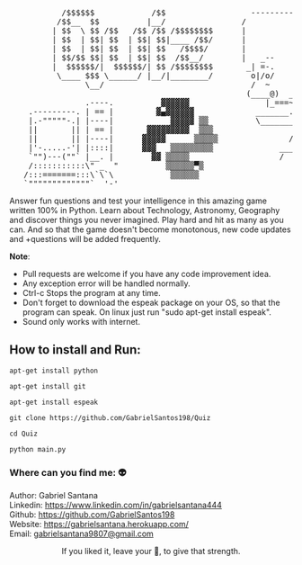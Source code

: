 
<pre>
           /$$$$$$            /$$                  ----------------
          /$$__  $$          |__/                /                :
         | $$  \ $$ /$$   /$$ /$$ /$$$$$$$$      |                  '
         | $$  | $$| $$  | $$| $$|____ /$$/      |                  |
         | $$  | $$| $$  | $$| $$   /$$$$/       |                  |
         | $$/$$ $$| $$  | $$| $$  /$$__/        |   _--           |
         |  $$$$$$/|  $$$$$$/| $$ /$$$$$$$$       _| =-.     .-.   ||
          \____ $$$ \______/ |__/|________/        o|/o/       _.   |
                \__/                               /  ~          \ |
                                                  (____@)  ___~    |
                .----.          ▓▓▓▓▓▓                |_===~~~.`   |
    .---------. | == |         ▓▄▓▓▓▓▓▓             _______.--~     |
    |.-"""""-.| |----|            ▓▓▓▓▓ ▒▒          \________     |
    ||       || | == |       ▓▓▓▓▓▓▓▓▓  ▒▒▒                 \      |         
    ||       || |----|      ▓▓▓▓▓      ▒▒▒▒▒               /-__-- -__ 
    |'-.....-'| |::::|      ▓▓▓   ▒▒▒▒▒▒▒▒▒              ____        \
    `"")---(""` |__. |        ▓▓ ▒▒▒▒▒                   /           _ \    
    /:::::::::::\" _  "          ▒▒▒▒▒▒▀▒
   /:::=======:::\`\`\            ▒▒▒▒▒▒
   `"""""""""""""`  '-'                            
</pre>


Answer fun questions and test your intelligence in this amazing game written 100% in Python. Learn about Technology, Astronomy, Geography and discover things you never imagined. Play hard and hit as many as you can. And so that the game doesn't become monotonous, new code updates and +questions will be added frequently.
  
__Note__:<br>
  * Pull requests are welcome if you have any code improvement idea.<br>
  * Any exception error will be handled normally.<br>
  * Ctrl-c Stops the program at any time.<br>
  * Don't forget to download the espeak package on your OS, so that the program can speak. On linux just run "sudo apt-get install espeak".<br>
  * Sound only works with internet.
  
## How to install and Run:
```
apt-get install python

apt-get install git

apt-get install espeak

git clone https://github.com/GabrielSantos198/Quiz

cd Quiz

python main.py
```

### Where can you find me: 👽

Author:   Gabriel Santana<br>
Linkedin: https://www.linkedin.com/in/gabrielsantana444<br>
Github:   https://github.com/GabrielSantos198<br>
Website:  https://gabrielsantana.herokuapp.com/<br>
Email:    gabrielsantana9807@gmail.com

<p align='center'>If you liked it, leave your 🌟, to give that strength.<p>
